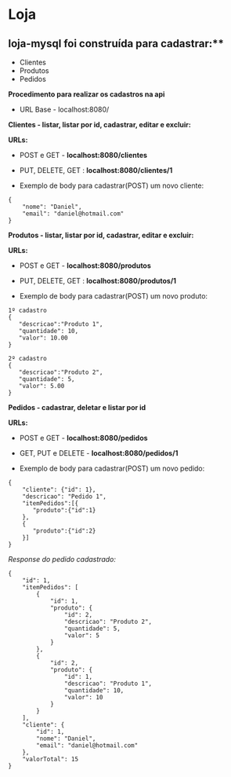 # Loja

## loja-mysql foi construída para cadastrar:**

 - Clientes
 - Produtos
 - Pedidos

**Procedimento para realizar os cadastros na api**
 - URL Base - localhost:8080/

**Clientes - listar, listar por id, cadastrar, editar e excluir:**

**URLs:**
 - POST e GET - **localhost:8080/clientes**
 - PUT, DELETE, GET : **localhost:8080/clientes/1**

 - Exemplo de body para cadastrar(POST) um novo cliente:
```
{
    "nome": "Daniel",
    "email": "daniel@hotmail.com"
}
```
**Produtos - listar, listar por id, cadastrar, editar e excluir:**

**URLs:**
 - POST e GET - **localhost:8080/produtos**
 - PUT, DELETE, GET : **localhost:8080/produtos/1**
 
 - Exemplo de body para cadastrar(POST) um novo produto:
```
1º cadastro
{
   "descricao":"Produto 1",
   "quantidade": 10,
   "valor": 10.00
}

2º cadastro
{
   "descricao":"Produto 2",
   "quantidade": 5,
   "valor": 5.00
}
```
**Pedidos - cadastrar, deletar e listar por id**

**URLs:**
 - POST e GET - **localhost:8080/pedidos**
 - GET, PUT e DELETE - **localhost:8080/pedidos/1**
 
  - Exemplo de body para cadastrar(POST) um novo pedido:
```
{
	"cliente": {"id": 1},
	"descricao": "Pedido 1",
	"itemPedidos":[{
	   "produto":{"id":1}
	},
    {
	   "produto":{"id":2}
	}]
}
```
*Response do pedido cadastrado:*
```
{
    "id": 1,
    "itemPedidos": [
        {
            "id": 1,
            "produto": {
                "id": 2,
                "descricao": "Produto 2",
                "quantidade": 5,
                "valor": 5
            }
        },
        {
            "id": 2,
            "produto": {
                "id": 1,
                "descricao": "Produto 1",
                "quantidade": 10,
                "valor": 10
            }
        }
    ],
    "cliente": {
        "id": 1,
        "nome": "Daniel",
        "email": "daniel@hotmail.com"
    },
    "valorTotal": 15
}
```
